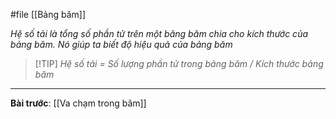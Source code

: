 #file [[Bảng băm]]

_Hệ số tải là tổng số phần tử trên một băng băm chia cho kích thước của bảng băm. Nó giúp ta biết độ hiệu quả của bảng băm_

> [!TIP] _Hệ số tải = Số lượng phần tử trong bảng băm / Kích thước bảng băm_

---
**Bài trước**: [[Va chạm trong băm]]